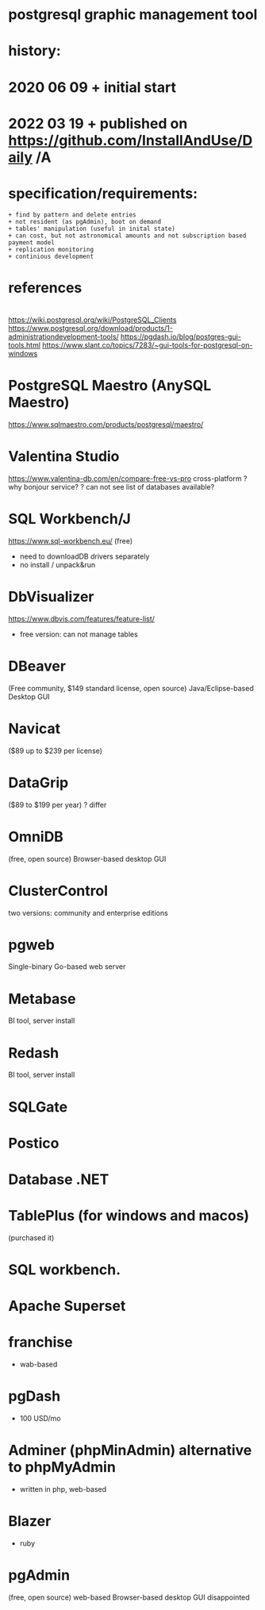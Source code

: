 #
# postgresql graphic management tool
#

#
# history:
# 2020 06 09  + initial start
# 2022 03 19  + published on https://github.com/InstallAndUse/Daily /A
#

# specification/requirements:
    + find by pattern and delete entries
    + not resident (as pgAdmin), boot on demand
    + tables' manipulation (useful in inital state)
    + can cost, but not astronomical amounts and not subscription based payment model
    + replication monitoring
    + continious development


#
# references
#
https://wiki.postgresql.org/wiki/PostgreSQL_Clients
https://www.postgresql.org/download/products/1-administrationdevelopment-tools/
https://pgdash.io/blog/postgres-gui-tools.html
https://www.slant.co/topics/7283/~gui-tools-for-postgresql-on-windows


# PostgreSQL Maestro (AnySQL Maestro)
https://www.sqlmaestro.com/products/postgresql/maestro/


# Valentina Studio
https://www.valentina-db.com/en/compare-free-vs-pro
cross-platform
? why bonjour service?
? can not see list of databases available?


# SQL Workbench/J
https://www.sql-workbench.eu/
(free)
- need to downloadDB drivers separately
- no install / unpack&run


# DbVisualizer
https://www.dbvis.com/features/feature-list/
- free version: can not manage tables


# DBeaver
(Free community, $149 standard license, open source)
Java/Eclipse-based Desktop GUI


# Navicat
($89 up to $239 per license)


# DataGrip
($89 to $199 per year)
    ? differ


# OmniDB
(free, open source)
Browser-based desktop GUI


# ClusterControl
two versions: community and enterprise editions


# pgweb
Single-binary Go-based web server


# Metabase
BI tool, server install


# Redash
BI tool, server install


# SQLGate


# Postico


# Database .NET


# TablePlus (for windows and macos)
(purchased it)


# SQL workbench.


# Apache Superset


# franchise
- wab-based


# pgDash
- 100 USD/mo


# Adminer (phpMinAdmin) alternative to phpMyAdmin
- written in php, web-based


# Blazer
- ruby


# pgAdmin
(free, open source)
web-based
Browser-based desktop GUI
disappointed
